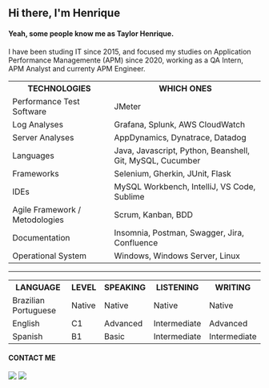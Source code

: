 <body>
  <h2> Hi there, I'm Henrique</h2>

  <div>
   <h4> Yeah, some people know me as Taylor Henrique. </h4>
   <p> I have been studing IT since 2015, and focused my studies on Application Performance Managemente (APM) since 2020, working as a QA Intern, APM Analyst and currenty APM Engineer. <p/>
   <table>
    <tr>
      <th>TECHNOLOGIES</th>
      <th>WHICH ONES</th>
    <tr>
    <tr>
      <td>Performance Test Software</td>
      <td>JMeter</td>
     </tr>
     <tr>
      <td>Log Analyses</td>
      <td>Grafana, Splunk, AWS CloudWatch</td>
     </tr>
     <tr>
      <td>Server Analyses</td>
      <td>AppDynamics, Dynatrace, Datadog</td>
     </tr>
     <tr>
      <td>Languages</td>
      <td>Java, Javascript, Python, Beanshell, Git, MySQL, Cucumber</td>
     </tr>
     <tr>
      <td>Frameworks</td>
      <td> Selenium, Gherkin, JUnit, Flask</td>
     </tr>
     <tr>
      <td>IDEs</td>
      <td>MySQL Workbench, IntelliJ, VS Code, Sublime</td>
     </tr>
     <tr>
      <td>Agile Framework / Metodologies</td>
      <td>Scrum, Kanban, BDD</td>
     </tr>
     <tr>
      <td>Documentation</td>
      <td>Insomnia, Postman, Swagger, Jira, Confluence</td>
     </tr>
     <tr>
      <td>Operational System</td>
      <td>Windows, Windows Server, Linux</td>
     </tr> 
    </table>
  </div>
  <hr>
  
  <div>
   <table>
   <tr>
    <th>LANGUAGE</th>
    <th>LEVEL</th>
    <th>SPEAKING</th>
    <th>LISTENING</th>
    <th>WRITING</th>
   </tr>
   <tr>
    <td>Brazilian Portuguese</td>
    <td>Native</td>
    <td>Native</td>
    <td>Native</td>
    <td>Native</td>
   </tr>
   <tr>
    <td>English</td>
    <td>C1</td>
    <td>Advanced</td>
    <td>Intermediate</td>
    <td>Advanced</td>
   </tr>
   <tr>
    <td>Spanish</td>
    <td>B1</td>
    <td>Basic</td>
    <td>Intermediate</td>
    <td>Intermediate</td>
   </tr>
   
   </table>
  </div>
  <div>
   <h4>CONTACT ME</h4>
   <a href="https://www.linkedin.com/in/henrique-silva001/" target="_blank"><img src="https://img.shields.io/badge/-LinkedIn-%230077B5?style=for-the-badge&logo=linkedin&logoColor=white" target="_blank" ></a>
    <a href="https://www.instagram.com/henrique.s.arts/tagged/" target="_blank"><img src="https://img.shields.io/badge/-Instagram-%23E4405F?style=for-the-badge&logo=instagram&logoColor=white" target="_blank"></a>
  </div>
</body>
